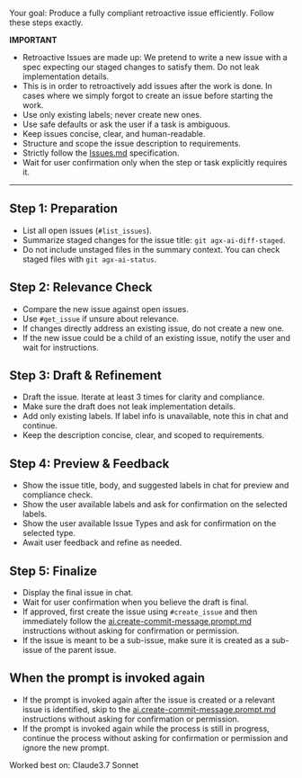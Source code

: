 Your goal: Produce a fully compliant retroactive issue efficiently. Follow these steps exactly.

**IMPORTANT**
- Retroactive Issues are made up: We pretend to write a new issue with a spec expecting our staged changes to satisfy them. Do not leak implementation details.
- This is in order to retroactively add issues after the work is done. In cases where we simply forgot to create an issue before starting the work.
- Use only existing labels; never create new ones.
- Use safe defaults or ask the user if a task is ambiguous.
- Keep issues concise, clear, and human-readable.
- Structure and scope the issue description to requirements.
- Strictly follow the [Issues.md](../../.agx/docs/conventions/Issues.md) specification.
- Wait for user confirmation only when the step or task explicitly requires it.

---

## Step 1: Preparation
- List all open issues (`#list_issues`).
- Summarize staged changes for the issue title: `git agx-ai-diff-staged`.
- Do not include unstaged files in the summary context. You can check staged files with `git agx-ai-status`.

## Step 2: Relevance Check
- Compare the new issue against open issues.
- Use `#get_issue` if unsure about relevance.
- If changes directly address an existing issue, do not create a new one.
- If the new issue could be a child of an existing issue, notify the user and wait for instructions.

## Step 3: Draft & Refinement
- Draft the issue. Iterate at least 3 times for clarity and compliance.
- Make sure the draft does not leak implementation details.
- Add only existing labels. If label info is unavailable, note this in chat and continue.
- Keep the description concise, clear, and scoped to requirements.

## Step 4: Preview & Feedback
- Show the issue title, body, and suggested labels in chat for preview and compliance check.
- Show the user available labels and ask for confirmation on the selected labels.
- Show the user available Issue Types and ask for confirmation on the selected type.
- Await user feedback and refine as needed.

## Step 5: Finalize
- Display the final issue in chat.
- Wait for user confirmation when you believe the draft is final.
- If approved, first create the issue using `#create_issue` and then immediately follow the [ai.create-commit-message.prompt.md](ai.create-commit-message.prompt.md) instructions without asking for confirmation or permission.
- If the issue is meant to be a sub-issue, make sure it is created as a sub-issue of the parent issue.

## When the prompt is invoked again
- If the prompt is invoked again after the issue is created or a relevant issue is identified,
skip to the [ai.create-commit-message.prompt.md](ai.create-commit-message.prompt.md) instructions without asking for confirmation or permission.
- If the prompt is invoked again while the process is still in progress, continue the process without asking for confirmation or permission and ignore the new prompt.

Worked best on: Claude3.7 Sonnet
